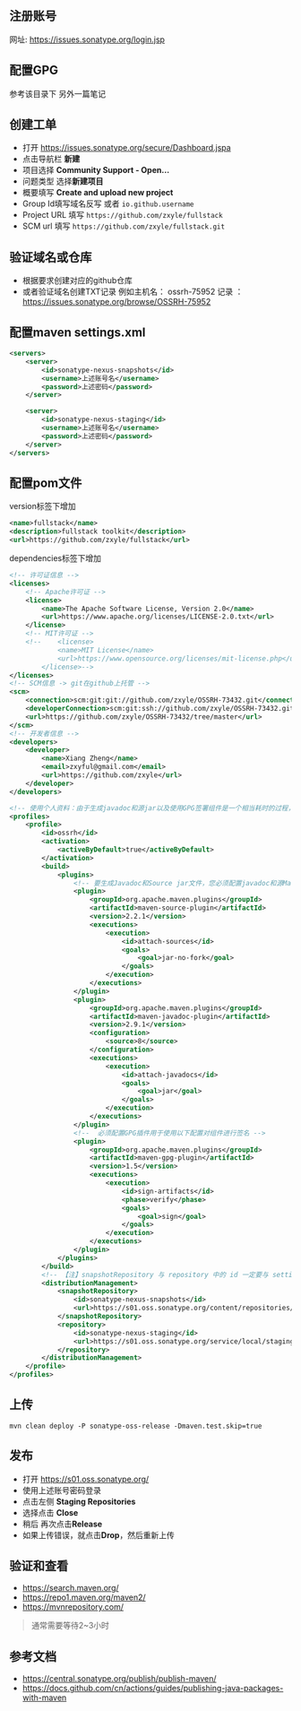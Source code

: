 
## 注册账号
网址: https://issues.sonatype.org/login.jsp

## 配置GPG
参考该目录下 另外一篇笔记

## 创建工单
- 打开  https://issues.sonatype.org/secure/Dashboard.jspa
- 点击导航栏 **新建**
- 项目选择 **Community Support - Open...**
- 问题类型 选择**新建项目**
- 概要填写 **Create and upload new project**
- Group Id填写域名反写 或者 `io.github.username`
- Project URL 填写 `https://github.com/zxyle/fullstack`
- SCM url 填写 `https://github.com/zxyle/fullstack.git`

## 验证域名或仓库
- 根据要求创建对应的github仓库
- 或者验证域名创建TXT记录 例如主机名： ossrh-75952 记录 ： https://issues.sonatype.org/browse/OSSRH-75952

## 配置maven settings.xml
```xml
<servers>
    <server>
        <id>sonatype-nexus-snapshots</id>
        <username>上述账号名</username>
        <password>上述密码</password>
    </server>

    <server>
        <id>sonatype-nexus-staging</id>
        <username>上述账号名</username>
        <password>上述密码</password>
    </server>
</servers>
```

## 配置pom文件
version标签下增加
```xml
<name>fullstack</name>
<description>fullstack toolkit</description>
<url>https://github.com/zxyle/fullstack</url>
```

dependencies标签下增加
```xml
<!-- 许可证信息 -->
<licenses>
    <!-- Apache许可证 -->
    <license>
        <name>The Apache Software License, Version 2.0</name>
        <url>https://www.apache.org/licenses/LICENSE-2.0.txt</url>
    </license>
    <!-- MIT许可证 -->
    <!--	<license>
            <name>MIT License</name>
            <url>https://www.opensource.org/licenses/mit-license.php</url>
        </license>-->
</licenses>
<!-- SCM信息 -> git在github上托管 -->
<scm>
    <connection>scm:git:git://github.com/zxyle/OSSRH-73432.git</connection>
    <developerConnection>scm:git:ssh://github.com/zxyle/OSSRH-73432.git</developerConnection>
    <url>https://github.com/zxyle/OSSRH-73432/tree/master</url>
</scm>
<!-- 开发者信息 -->
<developers>
    <developer>
        <name>Xiang Zheng</name>
        <email>zxyful@gmail.com</email>
        <url>https://github.com/zxyle</url>
    </developer>
</developers>

<!-- 使用个人资料：由于生成javadoc和源jar以及使用GPG签署组件是一个相当耗时的过程，因此这些执行通常与正常的构建配置隔离并移动到配置文件中。然后，在通过激活配置文件执行部署时，将使用此配置文件。 -->
<profiles>
    <profile>
        <id>ossrh</id>
        <activation>
            <activeByDefault>true</activeByDefault>
        </activation>
        <build>
            <plugins>
                <!-- 要生成Javadoc和Source jar文件，您必须配置javadoc和源Maven插件 -->
                <plugin>
                    <groupId>org.apache.maven.plugins</groupId>
                    <artifactId>maven-source-plugin</artifactId>
                    <version>2.2.1</version>
                    <executions>
                        <execution>
                            <id>attach-sources</id>
                            <goals>
                                <goal>jar-no-fork</goal>
                            </goals>
                        </execution>
                    </executions>
                </plugin>
                <plugin>
                    <groupId>org.apache.maven.plugins</groupId>
                    <artifactId>maven-javadoc-plugin</artifactId>
                    <version>2.9.1</version>
                    <configuration>
                        <source>8</source>
                    </configuration>
                    <executions>
                        <execution>
                            <id>attach-javadocs</id>
                            <goals>
                                <goal>jar</goal>
                            </goals>
                        </execution>
                    </executions>
                </plugin>
                <!--  必须配置GPG插件用于使用以下配置对组件进行签名 -->
                <plugin>
                    <groupId>org.apache.maven.plugins</groupId>
                    <artifactId>maven-gpg-plugin</artifactId>
                    <version>1.5</version>
                    <executions>
                        <execution>
                            <id>sign-artifacts</id>
                            <phase>verify</phase>
                            <goals>
                                <goal>sign</goal>
                            </goals>
                        </execution>
                    </executions>
                </plugin>
            </plugins>
        </build>
        <!-- 【注】snapshotRepository 与 repository 中的 id 一定要与 setting.xml 中 server 的 id 保持一致！ -->
        <distributionManagement>
            <snapshotRepository>
                <id>sonatype-nexus-snapshots</id>
                <url>https://s01.oss.sonatype.org/content/repositories/snapshots</url>
            </snapshotRepository>
            <repository>
                <id>sonatype-nexus-staging</id>
                <url>https://s01.oss.sonatype.org/service/local/staging/deploy/maven2/</url>
            </repository>
        </distributionManagement>
    </profile>
</profiles>
```


## 上传
```
mvn clean deploy -P sonatype-oss-release -Dmaven.test.skip=true
```

## 发布
- 打开 https://s01.oss.sonatype.org/
- 使用上述账号密码登录
- 点击左侧 **Staging Repositories**
- 选择点击 **Close**
- 稍后 再次点击**Release**
- 如果上传错误，就点击**Drop**，然后重新上传

## 验证和查看
- https://search.maven.org/
- https://repo1.maven.org/maven2/
- https://mvnrepository.com/

> 通常需要等待2~3小时

## 参考文档
- https://central.sonatype.org/publish/publish-maven/
- https://docs.github.com/cn/actions/guides/publishing-java-packages-with-maven